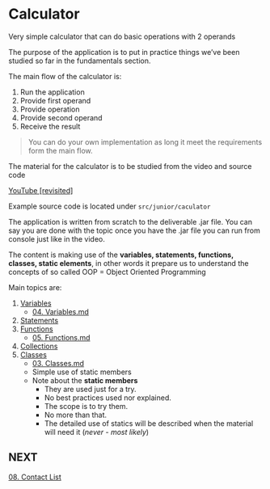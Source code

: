 # Calculator

Very simple calculator that can do basic operations with 2 operands

The purpose of the application is to put in practice things we’ve been studied so far in the fundamentals section. 

The main flow of the calculator is: 
1. Run the application 
1. Provide first operand
1. Provide operation
1. Provide second operand
1. Receive the result

> You can do your own implementation as long it meet the requirements form the main flow.

The material for the calculator is to be studied from the video and source code

[YouTube [revisited]](https://www.youtube.com/watch?v=xpKHcRp9xwU)

Example source code is located under `src/junior/caculator`

The application is written from scratch to the deliverable .jar file. 
You can say you are done with the topic once you have the .jar file you can run from console just like in the video.

The content is making use of the **variables, statements, functions, classes, static elements**, in other words it prepare us to understand the concepts of so called OOP = Object Oriented Programming

Main topics are:
1. [Variables](https://docs.oracle.com/javase/tutorial/java/nutsandbolts/variables.html)
    - [04. Variables.md](../../fundamentals/docs/04-Variables.md)
1. [Statements](https://docs.oracle.com/javase/tutorial/java/nutsandbolts/flow.html)
1. [Functions](https://docs.oracle.com/javase/tutorial/java/javaOO/methods.html)
    - [05. Functions.md](../../fundamentals/docs/05-Functions.md)
1. [Collections](https://docs.oracle.com/javase/tutorial/collections/)
1. [Classes](https://docs.oracle.com/javase/tutorial/java/javaOO/)
    - [03. Classes.md](../../fundamentals/docs/06-Classes.md)
    - Simple use of static members
    - Note about the **static members** 
        - They are used just for a try. 
        - No best practices used nor explained.
        - The scope is to try them.
        - No more than that.
        - The detailed use of statics will be described when the material will need it (_never - most likely_)

## NEXT

[08. Contact List](../contactlist/)
